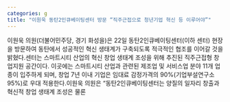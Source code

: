 ```yaml
---
categories: g
title: "이원욱 동탄2인큐베이팅센터 방문 “직주근접으로 청년기업 혁신 등 이루어야”"
---
```

이원욱 의원(더불어민주당, 경기 화성을)은 22일 동탄2인큐베이팅센터(이하 센터) 현장을 방문하여 동탄에서 성공적인 혁신 생태계가 구축되도록 적극적인 협조를 이어갈 것을 밝혔다.센터는 스마트시티 산업의 혁신 창업 생태계 조성을 위해 추진된 직주근접형 창업지원 공간이다. 이곳에는 스마트시티 산업과 관련된 제조업 및 서비스업 분야 11개 업종이 입주하게 되며, 창업 7년 이내 기업은 임대료 감정가격의 90%(기업부설연구소 95%)로 우대 적용한다.이원욱 의원은 “동탄2인큐베이팅센터는 양질의 일자리 창출과 혁신적 창업 생태계 조성은 물론